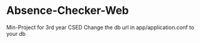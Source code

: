 # Absence-Checker-Web
Min-Project for 3rd year CSED
Change the db url in app/application.conf to your db
